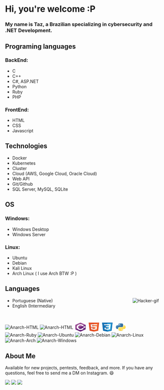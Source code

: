 
# Hi, you're welcome :P
### My name is Taz, a Brazilian specializing in cybersecurity and .NET Development.
## Programing languages
### BackEnd:

- C
- C++
- C#, ASP.NET
- Python
- Ruby
- PHP

### FrontEnd:

- HTML
- CSS
- Javascript

## Technologies

- Docker
- Kubernetes
- Cluster
- Cloud (AWS, Google Cloud, Oracle Cloud)
- Web API
- Git/Github
- SQL Server, MySQL, SQLite

## OS

### Windows:

- Windows Desktop
- Windows Server

### Linux:

- Ubuntu
- Debian
- Kali Linux
- Arch Linux ( I use Arch BTW :P )

## Languages
<img align="right" alt="Hacker-gif" src="https://media1.giphy.com/media/v1.Y2lkPTc5MGI3NjExMzF2bXp0bHEwcXZrYTdxc2dmODQ5NTh0NHFkd3NtZTQ3Z3V4Znd0NiZlcD12MV9pbnRlcm5hbF9naWZfYnlfaWQmY3Q9Zw/3og0ILLVvPp8d64Jd6/giphy.webp">

- Portuguese (Native)
- English (Intermediary

##
<div style="display: inline_block"><br>
  <img align="center" alt="Anarch-HTML" height="30" width="40" src="https://cdn.jsdelivr.net/gh/devicons/devicon@latest/icons/c/c-original.svg" />
  <img align="center" alt="Anarch-HTML" height="30" width="40" src="https://cdn.jsdelivr.net/gh/devicons/devicon@latest/icons/cplusplus/cplusplus-original.svg" />
  <img align="center" alt="Anarch-Csharp" height="30" width="40" src="https://raw.githubusercontent.com/devicons/devicon/master/icons/csharp/csharp-original.svg"/>
  <img align="center" alt="Anarch-HTML" height="30" width="40" src="https://raw.githubusercontent.com/devicons/devicon/master/icons/html5/html5-original.svg"/>
  <img align="center" alt="Anarch-CSS" height="30" width="40" src="https://raw.githubusercontent.com/devicons/devicon/master/icons/css3/css3-original.svg"/>
  <img align="center" alt="Anarch-Python" height="30" width="40" src="https://raw.githubusercontent.com/devicons/devicon/master/icons/python/python-original.svg"/>
  <img align="center" alt="Anarch-Ruby" height="30" width="40" src="https://cdn.jsdelivr.net/gh/devicons/devicon@latest/icons/ruby/ruby-plain.svg"/>
  <img align="center" alt="Anarch-Ubuntu" height="30" width="40" src="https://cdn.jsdelivr.net/gh/devicons/devicon@latest/icons/ubuntu/ubuntu-original.svg" />
  <img align="center" alt="Anarch-Debian" height="30" width="40" src="https://cdn.jsdelivr.net/gh/devicons/devicon@latest/icons/debian/debian-original.svg" />
  <img align="center" alt="Anarch-Linux" height="30" width="40" src="https://cdn.jsdelivr.net/gh/devicons/devicon@latest/icons/linux/linux-original.svg" />
  <img align="center" alt="Anarch-Arch" height="30" width="40" src="https://cdn.jsdelivr.net/gh/devicons/devicon@latest/icons/archlinux/archlinux-original.svg" />
  <img align="center" alt="Anarch-Windows" height="30" width="40" src="https://cdn.jsdelivr.net/gh/devicons/devicon@latest/icons/windows11/windows11-original.svg" />

  ## About Me
  Available for new projects, pentests, feedback, and more. If you have any questions, feel free to send me a DM on Instagram. 😄
  
</div>



<div> 
  <a href="https://www.youtube.com/@nosferatu1054" target="_blank"><img src="https://img.shields.io/badge/YouTube-FF0000?style=for-the-badge&logo=youtube&logoColor=white" target="_blank"></a>
  <a href="https://instagram.com/2005fev" target="_blank"><img src="https://img.shields.io/badge/-Instagram-%23E4405F?style=for-the-badge&logo=instagram&logoColor=white" target="_blank"></a>
  <a href = "mailto:emanuel.mag.jr@gmail.com"><img src="https://img.shields.io/badge/-Gmail-%23333?style=for-the-badge&logo=gmail&logoColor=white" target="_blank"></a>
  
</div>
